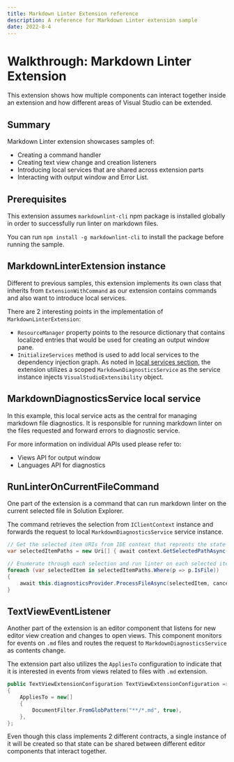 ```yaml
---
title: Markdown Linter Extension reference
description: A reference for Markdown Linter extension sample
date: 2022-8-4
---
```


# Walkthrough: Markdown Linter Extension

This extension shows how multiple components can interact together inside an extension and how different areas of Visual Studio can be extended.

## Summary

Markdown Linter extension showcases samples of:

* Creating a command handler
* Creating text view change and creation listeners
* Introducing local services that are shared across extension parts
* Interacting with output window and Error List.

## Prerequisites

This extension assumes `markdownlint-cli` npm package is installed globally in order to successfully run linter on markdown files.

You can run `npm install -g markdownlint-cli` to install the package before running the sample.

## MarkdownLinterExtension instance

Different to previous samples, this extension implements its own class that inherits from `ExtensionWithCommand` as our extension contains commands and also want to introduce local services.

There are 2 interesting points in the implementation of `MarkdownLinterExtension`:

* `ResourceManager` property points to the resource dictionary that contains localized entries that would be used for creating an output window pane.
* `InitializeServices` method is used to add local services to the dependency injection graph. As noted in [local services section](https://learn.microsoft.com/visualstudio/extensibility/visualstudio.extensibility/inside-the-sdk/extension-anatomy#local-extension-services), the extension utilizes a scoped `MarkdownDiagnosticsService` as the service instance injects `VisualStudioExtensibility` object.

## MarkdownDiagnosticsService local service

In this example, this local service acts as the central for managing markdown file diagnostics. It is responsible for running markdown linter on the files requested and forward errors to diagnostic service.

For more information on individual APIs used please refer to:

* Views API for output window
* Languages API for diagnostics

## RunLinterOnCurrentFileCommand

One part of the extension is a command that can run markdown linter on the current selected file in Solution Explorer.

The command retrieves the selection from `IClientContext` instance and forwards the request to local `MarkdownDiagnosticsService` service instance.

```csharp
// Get the selected item URIs from IDE context that reprents the state when command was executed.
var selectedItemPaths = new Uri[] { await context.GetSelectedPathAsync(cancellationToken) };

// Enumerate through each selection and run linter on each selected item.
foreach (var selectedItem in selectedItemPaths.Where(p => p.IsFile))
{
    await this.diagnosticsProvider.ProcessFileAsync(selectedItem, cancellationToken);
}
```

## TextViewEventListener

Another part of the extension is an editor component that listens for new editor view creation and changes to open views. This component monitors for events on `.md` files and routes the request to `MarkdownDiagnosticsService` as contents change.

The extension part also utilizes the `AppliesTo` configuration to indicate that it is interested in events from views related to files with `.md` extension.

```csharp
public TextViewExtensionConfiguration TextViewExtensionConfiguration => new()
{
    AppliesTo = new[]
    {
        DocumentFilter.FromGlobPattern("**/*.md", true),
    },
};
```

Even though this class implements 2 different contracts, a single instance of it will be created so that state can be shared between different editor components that interact together.
